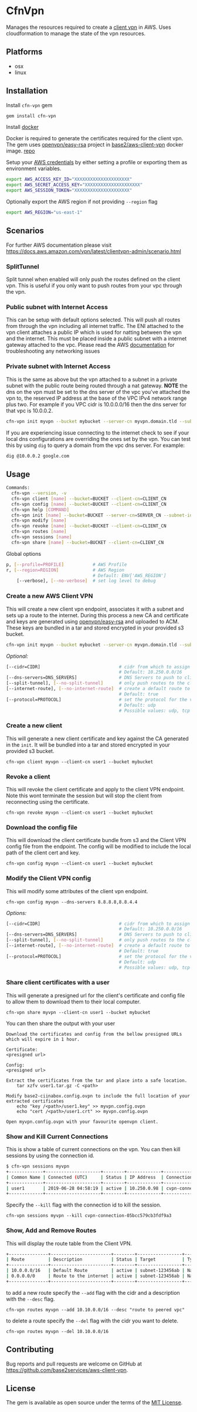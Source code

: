 # CfnVpn

Manages the resources required to create a [client vpn](https://docs.aws.amazon.com/vpn/latest/clientvpn-admin/what-is.html) in AWS.
Uses cloudformation to manage the state of the vpn resources.

## Platforms

- osx
- linux

## Installation

Install `cfn-vpn` gem

```bash
gem install cfn-vpn
```

Install [docker](https://docs.docker.com/install/)

Docker is required to generate the certificates required for the client vpn.
The gem uses [openvpn/easy-rsa](https://github.com/OpenVPN/easy-rsa) project in [base2/aws-client-vpn](https://hub.docker.com/r/base2/aws-client-vpn) docker image. [repo](https://github.com/base2Services/ciinabox-containers/tree/master/easy-rsa)

Setup your [AWS credentials](https://docs.aws.amazon.com/cli/latest/userguide/cli-chap-configure.html) by either setting a profile or exporting them as environment variables.

```bash
export AWS_ACCESS_KEY_ID="XXXXXXXXXXXXXXXXXXXXX"
export AWS_SECRET_ACCESS_KEY="XXXXXXXXXXXXXXXXXXXXX"
export AWS_SESSION_TOKEN="XXXXXXXXXXXXXXXXXXXXX"
```

Optionally export the AWS region if not providing `--region` flag

```bash
export AWS_REGION="us-east-1"
```

## Scenarios 

For further AWS documentation please visit https://docs.aws.amazon.com/vpn/latest/clientvpn-admin/scenario.html

### SplitTunnel

Split tunnel when enabled will only push the routes defined on the client vpn. This is useful if you only want to push routes from your vpc through the vpn.

### Public subnet with Internet Access

This can be setup with default options selected. This will push all routes from through the vpn including all internet traffic. The ENI attached to the vpn client attaches a public IP which is used for natting between the vpn and the internet. This must be placed inside a public subnet with a internet gateway attached to the vpc.
Please read the AWS [documentation](https://docs.aws.amazon.com/vpn/latest/clientvpn-admin/scenario-internet.html) for troubleshooting any networking issues

### Private subnet with Internet Access

This is the same as above but the vpn attached to a subnet in a private subnet with the public route being routed through a nat gateway. **NOTE** the dns on the vpn must be set to the dns server of the vpc you've attached the vpn to, the reserved IP address at the base of the VPC IPv4 network range plus two. For example if you VPC cidr is 10.0.0.0/16 then the dns server for that vpc is 10.0.0.2.

```bash
cfn-vpn init myvpn --bucket mybucket --server-cn myvpn.domain.tld --subnet-id subnet-123456ab --dns-servers 10.0.0.2
```

If you are experiencing issue connecting to the internet check to see if your local dns configurations are overriding the ones set by the vpn. You can test this by using `dig` to query a domain from the vpc dns server. For example:

```bash
dig @10.0.0.2 google.com
```

## Usage

```bash
Commands:
  cfn-vpn --version, -v                                                            # print the version
  cfn-vpn client [name] --bucket=BUCKET --client-cn=CLIENT_CN                      # Create a new client certificate
  cfn-vpn config [name] --bucket=BUCKET --client-cn=CLIENT_CN                      # Retrieve the config for the AWS Client VPN
  cfn-vpn help [COMMAND]                                                           # Describe available commands or one specific command
  cfn-vpn init [name] --bucket=BUCKET --server-cn=SERVER_CN --subnet-id=SUBNET_ID  # Create a AWS Client VPN
  cfn-vpn modify [name]                                                            # Modify your AWS Client VPN
  cfn-vpn revoke [name] --bucket=BUCKET --client-cn=CLIENT_CN                      # Revoke a client certificate
  cfn-vpn routes [name]                                                            # List, add or delete client vpn routes
  cfn-vpn sessions [name]                                                          # List and kill current vpn connections
  cfn-vpn share [name] --bucket=BUCKET --client-cn=CLIENT_CN                       # Provide a user with a s3 signed download for certificates and config
```

Global options

```bash
p, [--profile=PROFILE]           # AWS Profile
r, [--region=REGION]             # AWS Region
                                 # Default: ENV['AWS_REGION']
    [--verbose], [--no-verbose]  # set log level to debug
```


### Create a new AWS Client VPN

This will create a new client vpn endpoint, associates it with a subnet and sets up a route to the internet.
During this process a new CA and certificate and keys are generated using [openvpn/easy-rsa](https://github.com/OpenVPN/easy-rsa) and uploaded to ACM.
These keys are bundled in a tar and stored encrypted in your provided s3 bucket.

```bash
cfn-vpn init myvpn --bucket mybucket --server-cn myvpn.domain.tld --subnet-id subnet-123456ab
```

*Optional:*

```bash
[--cidr=CIDR]                              # cidr from which to assign client IP addresses
                                           # Default: 10.250.0.0/16
[--dns-servers=DNS_SERVERS]                # DNS Servers to push to clients.
[--split-tunnel], [--no-split-tunnel]      # only push routes to the client on the vpn endpoint
[--internet-route], [--no-internet-route]  # create a default route to the internet
                                           # Default: true
[--protocol=PROTOCOL]                      # set the protocol for the vpn connections
                                           # Default: udp
                                           # Possible values: udp, tcp
```

### Create a new client

This will generate a new client certificate and key against the CA generated in the `init`.
It will be bundled into a tar and stored encrypted in your provided s3 bucket.

`cfn-vpn client myvpn --client-cn user1 --bucket mybucket`


### Revoke a client

This will revoke the client certificate and apply to the client VPN endpoint.
Note this wont terminate the session but will stop the client from reconnecting using the certificate.

`cfn-vpn revoke myvpn --client-cn user1 --bucket mybucket`


### Download the config file

This will download the client certificate bundle from s3 and the Client VPN config file from the endpoint.
The config will be modified to include the local path of the client cert and key.

`cfn-vpn config myvpn --client-cn user1 --bucket mybucket`


### Modify the Client VPN config

This will modify some attributes of the client vpn endpoint.

`cfn-vpn config myvpn --dns-servers 8.8.8.8,8.8.4.4`

*Options:*

```bash
[--cidr=CIDR]                              # cidr from which to assign client IP addresses
                                           # Default: 10.250.0.0/16
[--dns-servers=DNS_SERVERS]                # DNS Servers to push to clients.
[--split-tunnel], [--no-split-tunnel]      # only push routes to the client on the vpn endpoint
[--internet-route], [--no-internet-route]  # create a default route to the internet
                                           # Default: true
[--protocol=PROTOCOL]                      # set the protocol for the vpn connections
                                           # Default: udp
                                           # Possible values: udp, tcp
```


### Share client certificates with a user

This will generate a presigned url for the client's certificate and config file to allow them to download them to their local computer.

`cfn-vpn share myvpn --client-cn user1 --bucket mybucket`

You can then share the output with your user

```
Download the certificates and config from the bellow presigned URLs which will expire in 1 hour.

Certificate:
<presigned url>

Config:
<presigned url>

Extract the certificates from the tar and place into a safe location.
	tar xzfv user1.tar.gz -C <path>

Modify base2-ciinabox.config.ovpn to include the full location of your extracted certificates
	echo "key /<path>/user1.key" >> myvpn.config.ovpn
	echo "cert /<path>/user1.crt" >> myvpn.config.ovpn

Open myvpn.config.ovpn with your favourite openvpn client.
```


### Show and Kill Current Connections

This is show a table of current connections on the vpn. You can then kill sessions by using the connection id.

```bash
$ cfn-vpn sessions myvpn
+-------------+---------------------+--------+-------------+-----------------------------------+---------------+--------------+
| Common Name | Connected (UTC)     | Status | IP Address  | Connection ID                     | Ingress Bytes | Egress Bytes |
+-------------+---------------------+--------+-------------+-----------------------------------+---------------+--------------+
| user1       | 2019-06-28 04:58:19 | active | 10.250.0.98 | cvpn-connection-05bcc579cb3fdf9a3 | 3000          | 2679         |
+-------------+---------------------+--------+-------------+-----------------------------------+---------------+--------------+
```

Specify the `--kill` flag with the connection id to kill the session.

`cfn-vpn sessions myvpn --kill cvpn-connection-05bcc579cb3fdf9a3`


### Show, Add and Remove Routes

This will display the route table from the Client VPN.

```bash
+---------------+-----------------------+--------+-----------------+------+-----------+
| Route         | Description           | Status | Target          | Type | Origin    |
+---------------+-----------------------+--------+-----------------+------+-----------+
| 10.0.0.0/16   | Default Route         | active | subnet-123456ab | Nat  | associate |
| 0.0.0.0/0     | Route to the internet | active | subnet-123456ab | Nat  | add-route |
+---------------+-----------------------+--------+-----------------+------+-----------+
```

to add a new route specify the `--add` flag with the cidr and a description with the `--desc` flag.

`cfn-vpn routes myvpn --add 10.10.0.0/16 --desc "route to peered vpc"`

to delete a route specify the `--del` flag with the cidr you want to delete.

`cfn-vpn routes myvpn --del 10.10.0.0/16`


## Contributing

Bug reports and pull requests are welcome on GitHub at https://github.com/base2services/aws-client-vpn.

## License

The gem is available as open source under the terms of the [MIT License](https://opensource.org/licenses/MIT).

